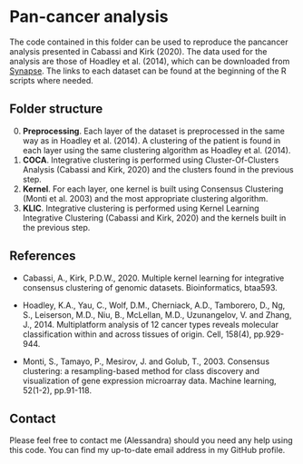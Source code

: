 # Pan-cancer analysis

The code contained in this folder can be used to reproduce the pancancer analysis presented in Cabassi and Kirk (2020). The data used for the analysis are those of Hoadley et al. (2014), which can be downloaded from [Synapse](https://www.synapse.org/#!Synapse:syn2468297/wiki/64259). The links to each dataset can be found at the beginning of the R scripts where needed.

## Folder structure

0) **Preprocessing**. Each layer of the  dataset is preprocessed in the same way as in Hoadley et al. (2014). A clustering of the patient is found in each layer using the same clustering algorithm as Hoadley et al. (2014).
1) **COCA**. Integrative clustering is performed using Cluster-Of-Clusters Analysis (Cabassi and Kirk, 2020) and the clusters found in the previous step.
2) **Kernel**. For each layer, one kernel is built using Consensus Clustering (Monti et al. 2003) and the most appropriate clustering algorithm.
3) **KLIC**. Integrative clustering is performed using Kernel Learning Integrative Clustering (Cabassi and Kirk, 2020) and the kernels built in the previous step.

## References

- Cabassi, A., Kirk, P.D.W., 2020. Multiple kernel learning for integrative consensus clustering of genomic datasets. Bioinformatics, btaa593.

- Hoadley, K.A., Yau, C., Wolf, D.M., Cherniack, A.D., Tamborero, D., Ng, S., Leiserson, M.D., Niu, B., McLellan, M.D., Uzunangelov, V. and Zhang, J., 2014. Multiplatform analysis of 12 cancer types reveals molecular classification within and across tissues of origin. Cell, 158(4), pp.929-944.

- Monti, S., Tamayo, P., Mesirov, J. and Golub, T., 2003. Consensus clustering: a resampling-based method for class discovery and visualization of gene expression microarray data. Machine learning, 52(1-2), pp.91-118.

## Contact

Please feel free to contact me (Alessandra) should you need any help using this code. You can find my up-to-date email address in my GitHub profile.
